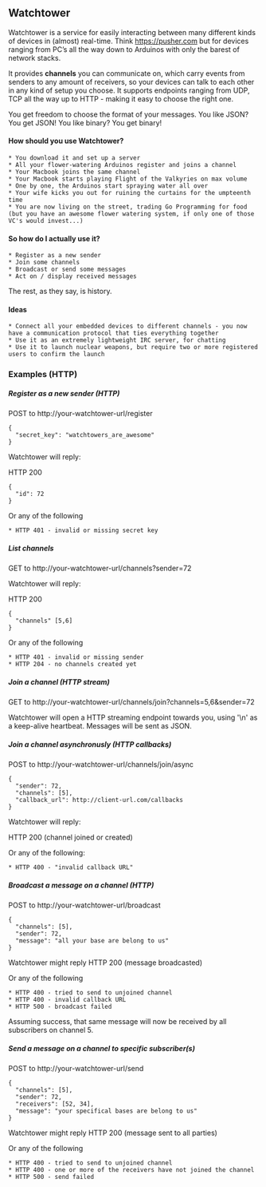 ## Watchtower

Watchtower is a service for easily interacting between many different kinds of devices in (almost) real-time. Think https://pusher.com but for devices ranging from PC’s all the way down to Arduinos with only the barest of network stacks.

It provides **channels** you can communicate on, which carry events from senders to any amount of receivers, so your devices can talk to each other in any kind of setup you choose. It supports endpoints ranging from UDP, TCP all the way up to HTTP - making it easy to choose the right one.

You get freedom to choose the format of your messages. You like JSON? You get JSON! You like binary? You get binary!

#### How should you use Watchtower?

	* You download it and set up a server
	* All your flower-watering Arduinos register and joins a channel
	* Your Macbook joins the same channel
	* Your Macbook starts playing Flight of the Valkyries on max volume
	* One by one, the Arduinos start spraying water all over
	* Your wife kicks you out for ruining the curtains for the umpteenth time
	* You are now living on the street, trading Go Programming for food (but you have an awesome flower watering system, if only one of those VC's would invest...)
	
#### So how do I actually use it?

	* Register as a new sender
	* Join some channels
	* Broadcast or send some messages
	* Act on / display received messages
	
The rest, as they say, is history.

#### Ideas

	* Connect all your embedded devices to different channels - you now have a communication protocol that ties everything together
	* Use it as an extremely lightweight IRC server, for chatting
	* Use it to launch nuclear weapons, but require two or more registered users to confirm the launch


### Examples (HTTP)

##### Register as a new sender (HTTP)

POST to http://your-watchtower-url/register

	{
	  "secret_key": "watchtowers_are_awesome"
	}

Watchtower will reply:

HTTP 200

	{
	  "id": 72
	}

Or any of the following

	* HTTP 401 - invalid or missing secret key

##### List channels

GET to http://your-watchtower-url/channels?sender=72

Watchtower will reply:

HTTP 200

	{
	  "channels" [5,6]
	}

Or any of the following

	* HTTP 401 - invalid or missing sender
	* HTTP 204 - no channels created yet


	
##### Join a channel (HTTP stream)

GET to http://your-watchtower-url/channels/join?channels=5,6&sender=72

Watchtower will open a HTTP streaming endpoint towards you, using '\n' as a keep-alive heartbeat. Messages will be sent as JSON.


##### Join a channel asynchronusly (HTTP callbacks)

POST to http://your-watchtower-url/channels/join/async

	{
	  "sender": 72,
	  "channels": [5],
	  "callback_url": http://client-url.com/callbacks
	}

Watchtower will reply:

HTTP 200 (channel joined or created)

Or any of the following:

	* HTTP 400 - "invalid callback URL"


##### Broadcast a message on a channel (HTTP)

POST to http://your-watchtower-url/broadcast

	{
      "channels": [5],
      "sender": 72,
      "message": "all your base are belong to us"
	}


Watchtower might reply HTTP 200 (message broadcasted)
	
Or any of the following

	* HTTP 400 - tried to send to unjoined channel
	* HTTP 400 - invalid callback URL
	* HTTP 500 - broadcast failed 

Assuming success, that same message will now be received by all subscribers on channel 5. 

##### Send a message on a channel to specific subscriber(s)

POST to http://your-watchtower-url/send

	{
      "channels": [5],
      "sender": 72,
      "receivers": [52, 34],
      "message": "your specifical bases are belong to us"
	}

Watchtower might reply HTTP 200 (message sent to all parties)

Or any of the following

	* HTTP 400 - tried to send to unjoined channel
	* HTTP 400 - one or more of the receivers have not joined the channel
	* HTTP 500 - send failed
